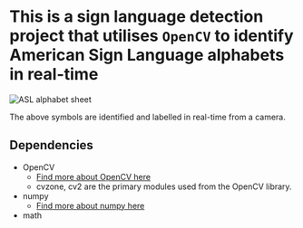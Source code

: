 # This is a sign language detection project that utilises `OpenCV` to identify American Sign Language alphabets in real-time
![ASL alphabet sheet](https://th.bing.com/th/id/OIP.9Dw5ytO1sCLwIjrdwURMwwHaHR?w=205&h=201&c=7&r=0&o=5&dpr=1.3&pid=1.7)

The above symbols are identified and labelled in real-time from a camera.
## Dependencies
- OpenCV
  - [Find more about OpenCV here](https://docs.opencv.org/4.x/index.html)
  - cvzone, cv2 are the primary modules used from the OpenCV library.
- numpy
  - [Find more about numpy here](https://numpy.org/doc/)
- math


